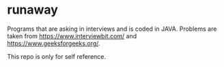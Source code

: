 # runaway

Programs that are asking in interviews and is coded in JAVA. Problems are taken from https://www.interviewbit.com/ and https://www.geeksforgeeks.org/. 

This repo is only for self reference.
